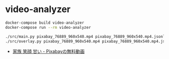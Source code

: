 # video-analyzer

```sh
docker-compose build video-analyzer
docker-compose run --rm video-analyzer
```

```sh
./src/main.py pixabay_76889_960x540.mp4 pixabay_76889_960x540.mp4.jsonl
./src/overlay.py pixabay_76889_960x540.mp4 pixabay_76889_960x540.mp4.jsonl output.mp4
```

* [家族 笑顔 甘い - Pixabayの無料動画](https://pixabay.com/ja/videos/%E5%AE%B6%E6%97%8F-%E7%AC%91%E9%A1%94-%E7%94%98%E3%81%84-%E6%84%9B-76889/)
